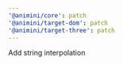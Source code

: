 ```yaml
---
'@animini/core': patch
'@animini/target-dom': patch
'@animini/target-three': patch
---
```


Add string interpolation
